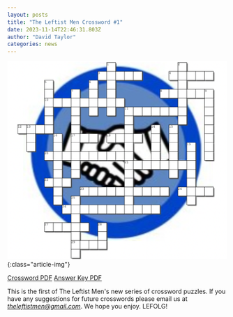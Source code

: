 ```yaml
---
layout: posts
title: "The Leftist Men Crossword #1"
date: 2023-11-14T22:46:31.803Z
author: "David Taylor"
categories: news
---
```


![Crossword Puzzle](/assets/posts/Crossword.png){:class="article-img"}

[Crossword PDF](/assets/crossword/Crossword-1.pdf)
[Answer Key PDF](/assets//crossword/Crossword-1-Answers.pdf)

This is the first of The Leftist Men's new series of crossword puzzles. If you have any suggestions for future crosswords please email us at *theleftistmen@gmail.com*. We hope you enjoy. LEFOLG!